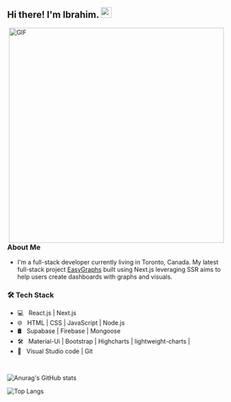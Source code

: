 <h2> Hi there! I'm Ibrahim. <img src="https://github.com/IbrahimSam96/IbrahimSam96/blob/master/Hi.gif" width="25"></h2>
<img align="right" alt="GIF" src="https://github.com/IbrahimSam96/IbrahimSam96/blob/master/gif3.gif?raw=true" width="500"/>
<h3> About Me </h3>

- I'm a full-stack developer currently living in Toronto, Canada. My latest full-stack project [EasyGraphs](https://Easy-graphs.vercel.app) built using Next.js leveraging SSR aims to help users create dashboards with graphs and visuals. 

<h3>🛠 Tech Stack</h3>

- 💻 &nbsp; React.js | Next.js 
- 🌐 &nbsp; HTML | CSS | JavaScript | Node.js
- 🛢 &nbsp; Supabase | Firebase | Mongoose
- 🛠 &nbsp; Material-Ui | Bootstrap | Highcharts | lightweight-charts | 
- 🔧 &nbsp; Visual Studio code | Git
<br>

![Anurag's GitHub stats](https://github-readme-stats.vercel.app/api?username=Ibrahimsam96&show_icons=true&theme=radical)


![Top Langs](https://github-readme-stats.vercel.app/api/top-langs/?username=Ibrahimsam96&show_icons=true&theme=radical)


